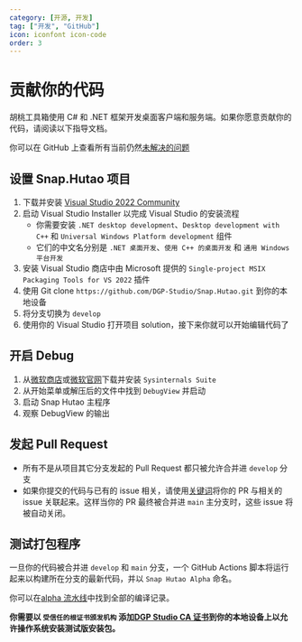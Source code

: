 ```yaml
---
category: [开源, 开发]
tag: ["开发", "GitHub"]
icon: iconfont icon-code
order: 3
---
```


# 贡献你的代码

胡桃工具箱使用 C# 和 .NET 框架开发桌面客户端和服务端。如果你愿意贡献你的代码，请阅读以下指导文档。

你可以在 GitHub 上查看所有当前仍然[未解决的问题](https://github.com/DGP-Studio/Snap.Hutao/issues?q=is%3Aissue+is%3Aopen+-label%3A%E5%B7%B2%E5%AE%8C%E6%88%90)

## <HopeIcon icon="iconfont icon-visual-studio" size="1.5rem" color="rgb(193,142,241)" /> 设置 Snap.Hutao 项目

1. 下载并安装 [Visual Studio 2022 Community](https://visualstudio.microsoft.com/downloads/)
2. 启动 Visual Studio Installer 以完成 Visual Studio 的安装流程
   - 你需要安装 `.NET desktop development`、`Desktop development with C++` 和 `Universal Windows Platform development` 组件
   - 它们的中文名分别是 `.NET 桌面开发`、`使用 C++ 的桌面开发` 和 `通用 Windows 平台开发`
3. 安装 Visual Studio 商店中由 Microsoft 提供的 `Single-project MSIX Packaging Tools for VS 2022` 插件
4. 使用 Git clone `https://github.com/DGP-Studio/Snap.Hutao.git` 到你的本地设备
5. 将分支切换为 `develop`
6. 使用你的 Visual Studio 打开项目 solution，接下来你就可以开始编辑代码了

## <HopeIcon icon="iconfont icon-debug" size="1.5rem" color="rgb(73,156,84)" /> 开启 Debug

1. 从[微软商店](https://www.microsoft.com/store/productid/9P7KNL5RWT25)或[微软官网](https://learn.microsoft.com/zh-cn/sysinternals/downloads/sysinternals-suite)下载并安装 `Sysinternals Suite`
2. 从开始菜单或解压后的文件中找到 `DebugView` 并启动
3. 启动 Snap Hutao 主程序
4. 观察 DebugView 的输出

## <HopeIcon icon="iconfont icon-pull-request" size="1.5rem" color="rgb(130,80,223)"/> 发起 Pull Request

- 所有不是从项目其它分支发起的 Pull Request 都只被允许合并进 `develop` 分支
- 如果你提交的代码与已有的 issue 相关，请使用[关键词](https://docs.github.com/en/get-started/writing-on-github/working-with-advanced-formatting/using-keywords-in-issues-and-pull-requests)将你的 PR 与相关的 issue 关联起来。这样当你的 PR 最终被合并进 `main` 主分支时，这些 issue 将被自动关闭。

## <HopeIcon icon="iconfont icon-build-package" size="1.5rem" color="rgb(254,189,105)" /> 测试打包程序

一旦你的代码被合并进 `develop` 和 `main` 分支，一个 GitHub Actions 脚本将运行起来以构建所在分支的最新代码，并以 `Snap Hutao Alpha` 命名。

你可以在[alpha 流水线](https://github.com/DGP-Studio/Snap.Hutao.Docs/actions)中找到全部的编译记录。

**你需要以 `受信任的根证书颁发机构` 添加[DGP Studio CA 证书](https://github.com/DGP-Automation/Hutao-Auto-Release/releases/download/certificate-ca/DGP_Studio_CA.crt)到你的本地设备上以允许操作系统安装测试版安装包。**
